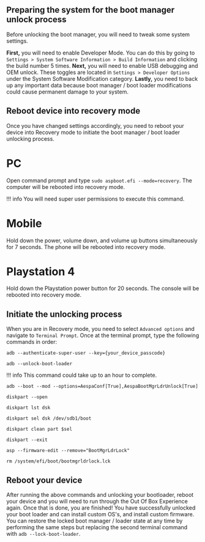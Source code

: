 ## Preparing the system for the boot manager unlock process

Before unlocking the boot manager, you will need to tweak some system settings.

**First,** you will need to enable Developer Mode. You can do this by going to ``Settings > System Software Information > Build Information`` and clicking the build number 5 times.
**Next,** you will need to enable USB debugging and OEM unlock. These toggles are located in ``Settings > Developer Options`` under the System Software Modification category.
**Lastly,** you need to back up any important data because boot manager / boot loader modifications could cause permanent damage to your system.

## Reboot device into recovery mode

Once you have changed settings accordingly, you need to reboot your device into Recovery mode to initiate the boot manager / boot loader unlocking process.

# PC

Open command prompt and type ``sudo aspboot.efi --mode=recovery``. The computer will be rebooted into recovery mode.

!!! info
    You will need super user permissions to execute this command.

# Mobile

Hold down the power, volume down, and volume up buttons simultaneously for 7 seconds. The phone will be rebooted into recovery mode.

# Playstation 4

Hold down the Playstation power button for 20 seconds. The console will be rebooted into recovery mode.

## Initiate the unlocking process

When you are in Recovery mode, you need to select ``Advanced options`` and navigate to ``Terminal Prompt``. Once at the terminal prompt, type the following commands in order:

``adb --authenticate-super-user --key={your_device_passcode}``

``adb --unlock-boot-loader``

!!! info
    This command could take up to an hour to complete.

``adb --boot --mod --options=AespaConf[True],AespaBootMgrLdrUnlock[True]``

``diskpart --open``

``diskpart lst dsk``

``diskpart sel dsk /dev/sdb1/boot``

``diskpart clean part $sel``

``diskpart --exit``

``asp --firmware-edit --remove="BootMgrLdrLock"``

``rm /system/efi/boot/bootmgrldrlock.lck``

## Reboot your device

After running the above commands and unlocking your bootloader, reboot your device and you will need to run through the Out Of Box Experience again. Once that is done, you are finished! You have successfully unlocked your boot loader and can install custom OS's, and install custom firmware. You can restore the locked boot manager / loader state at any time by performing the same steps but replacing the second terminal command with ``adb --lock-boot-loader``.